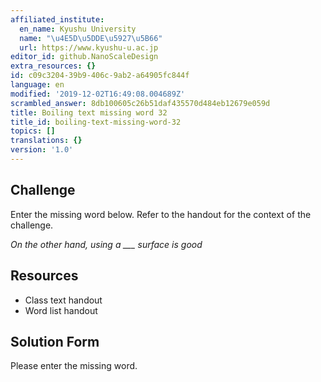 ```yaml
---
affiliated_institute:
  en_name: Kyushu University
  name: "\u4E5D\u5DDE\u5927\u5B66"
  url: https://www.kyushu-u.ac.jp
editor_id: github.NanoScaleDesign
extra_resources: {}
id: c09c3204-39b9-406c-9ab2-a64905fc844f
language: en
modified: '2019-12-02T16:49:08.004689Z'
scrambled_answer: 8db100605c26b51daf435570d484eb12679e059d
title: Boiling text missing word 32
title_id: boiling-text-missing-word-32
topics: []
translations: {}
version: '1.0'
---
```


## Challenge
Enter the missing word below. Refer to the handout for the context of the challenge.

*On the other hand, using a ___ surface is good*


## Resources
- Class text handout
- Word list handout


## Solution Form
Please enter the missing word.
